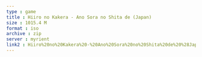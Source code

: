 ```yaml
---
type : game
title : Hiiro no Kakera - Ano Sora no Shita de (Japan)
size : 1015.4 M
format : iso
archive : zip
server : myrient
link2 : Hiiro%20no%20Kakera%20-%20Ano%20Sora%20no%20Shita%20de%20%28Japan%29
---
```

